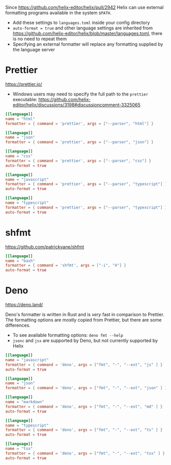 Since https://github.com/helix-editor/helix/pull/2942 Helix can use external formatting programs available in the system `$PATH`.

- Add these settings to `languages.toml` inside your config directory
- `auto-format = true` and other language settings are inherited from https://github.com/helix-editor/helix/blob/master/languages.toml, there is no need to repeat them
- Specifying an external formatter will replace any formatting supplied by the language server


# Prettier

https://prettier.io/

* Windows users may need to specify the full path to the `prettier` executable: https://github.com/helix-editor/helix/discussions/3198#discussioncomment-3325065

```toml
[[language]]
name = "html"
formatter = { command = 'prettier', args = ["--parser", "html"] }

[[language]]
name = "json"
formatter = { command = 'prettier', args = ["--parser", "json"] }

[[language]]
name = "css"
formatter = { command = 'prettier', args = ["--parser", "css"] }
auto-format = true

[[language]]
name = "javascript"
formatter = { command = 'prettier', args = ["--parser", "typescript"] }
auto-format = true

[[language]]
name = "typescript"
formatter = { command = 'prettier', args = ["--parser", "typescript"] }
auto-format = true
```

# shfmt

https://github.com/patrickvane/shfmt

```toml
[[language]]
name = "bash"
formatter = { command = 'shfmt', args = ["-i", "4"] }
auto-format = true
```

# Deno

https://deno.land/

Deno's formatter is written in Rust and is *very* fast in comparison to Prettier. The formatting options are mostly copied from Prettier, but there are some differences.

- To see available formatting options: `deno fmt --help`
- `jsonc` and `jsx` are supported by Deno, but not currently supported by Helix

```toml
[[language]]
name = "javascript"
formatter = { command = 'deno', args = ["fmt", "-", "--ext", "js" ] }
auto-format = true

[[language]]
name = "json"
formatter = { command = 'deno', args = ["fmt", "-", "--ext", "json" ] }

[[language]]
name = "markdown"
formatter = { command = 'deno', args = ["fmt", "-", "--ext", "md" ] }
auto-format = true

[[language]]
name = "typescript"
formatter = { command = 'deno', args = ["fmt", "-", "--ext", "ts" ] }
auto-format = true

[[language]]
name = "tsx"
formatter = { command = 'deno', args = ["fmt", "-", "--ext", "tsx" ] }
auto-format = true
```